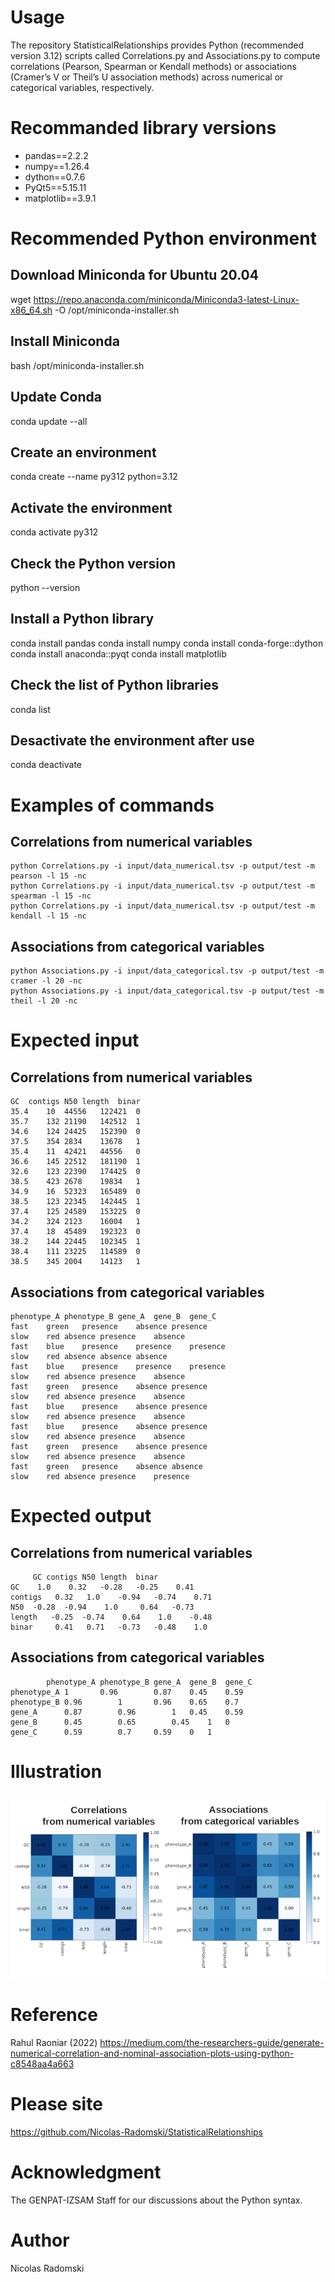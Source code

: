 # Usage
The repository StatisticalRelationships provides Python (recommended version 3.12) scripts called Correlations.py and Associations.py to compute correlations (Pearson, Spearman or Kendall methods) or associations (Cramer’s V or Theil’s U association methods) across numerical or categorical variables, respectively.
# Recommanded library versions
- pandas==2.2.2
- numpy==1.26.4
- dython==0.7.6
- PyQt5==5.15.11
- matplotlib==3.9.1
# Recommended Python environment
## Download Miniconda for Ubuntu 20.04
wget https://repo.anaconda.com/miniconda/Miniconda3-latest-Linux-x86_64.sh -O /opt/miniconda-installer.sh
## Install Miniconda
bash /opt/miniconda-installer.sh
## Update Conda
conda update --all
## Create an environment
conda create --name py312 python=3.12
## Activate the environment
conda activate py312
## Check the Python version
python --version
## Install a Python library
conda install pandas
conda install numpy
conda install conda-forge::dython
conda install anaconda::pyqt
conda install matplotlib
## Check the list of Python libraries
conda list
## Desactivate the environment after use
conda deactivate
# Examples of commands
## Correlations from numerical variables
```
python Correlations.py -i input/data_numerical.tsv -p output/test -m pearson -l 15 -nc
python Correlations.py -i input/data_numerical.tsv -p output/test -m spearman -l 15 -nc
python Correlations.py -i input/data_numerical.tsv -p output/test -m kendall -l 15 -nc
```
## Associations from categorical variables
```
python Associations.py -i input/data_categorical.tsv -p output/test -m cramer -l 20 -nc
python Associations.py -i input/data_categorical.tsv -p output/test -m theil -l 20 -nc
```
# Expected input
## Correlations from numerical variables
```
GC	contigs	N50	length	binar
35.4	10	44556	122421	0
35.7	132	21190	142512	1
34.6	124	24425	152390	0
37.5	354	2834	13678	1
35.4	11	42421	44556	0
36.6	145	22512	181190	1
32.6	123	22390	174425	0
38.5	423	2678	19834	1
34.9	16	52323	165489	0
38.5	123	22345	142445	1
37.4	125	24589	153225	0
34.2	324	2123	16004	1
37.4	18	45489	192323	0
38.2	144	22445	102345	1
38.4	111	23225	114589	0
38.5	345	2004	14123	1
```
## Associations from categorical variables
```
phenotype_A	phenotype_B	gene_A	gene_B	gene_C
fast	green	presence	absence	presence
slow	red	absence	presence	absence
fast	blue	presence	presence	presence
slow	red	absence	absence	absence
fast	blue	presence	presence	presence
slow	red	absence	presence	absence
fast	green	presence	absence	presence
slow	red	absence	presence	absence
fast	blue	presence	absence	presence
slow	red	absence	presence	absence
fast	blue	presence	absence	presence
slow	red	absence	presence	absence
fast	green	presence	absence	presence
slow	red	absence	presence	absence
fast	green	presence	absence	absence
slow	red	absence	presence	presence
```
# Expected output
## Correlations from numerical variables
```
	 GC	contigs N50	length	binar
GC	  1.0	 0.32	-0.28	-0.25	 0.41
contigs   0.32	 1.0	-0.94	-0.74	 0.71
N50	 -0.28	-0.94	 1.0	 0.64	-0.73
length	 -0.25	-0.74	 0.64	 1.0	-0.48
binar	  0.41	 0.71	-0.73	-0.48	 1.0
```
## Associations from categorical variables
```
		phenotype_A	phenotype_B	gene_A	gene_B	gene_C
phenotype_A	1		0.96		0.87	0.45	0.59
phenotype_B	0.96		1		0.96	0.65	0.7
gene_A		0.87		0.96		1	0.45	0.59
gene_B		0.45		0.65		0.45	1	0
gene_C		0.59		0.7		0.59	0	1
```
# Illustration
![workflow figure](https://github.com/Nicolas-Radomski/StatisticalRelationships/blob/main/illustration.png)
# Reference
Rahul Raoniar (2022) https://medium.com/the-researchers-guide/generate-numerical-correlation-and-nominal-association-plots-using-python-c8548aa4a663
# Please site
https://github.com/Nicolas-Radomski/StatisticalRelationships
# Acknowledgment
The GENPAT-IZSAM Staff for our discussions about the Python syntax.
# Author
Nicolas Radomski
